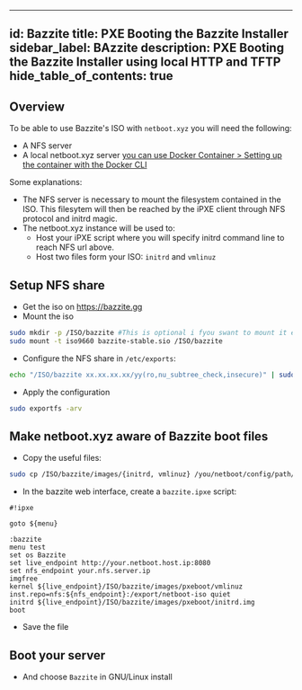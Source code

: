 
---
id: Bazzite
title: PXE Booting the Bazzite Installer
sidebar_label: BAzzite 
description: PXE Booting the Bazzite Installer using local HTTP and TFTP 
hide_table_of_contents: true
---

## Overview

To be able to use Bazzite's ISO with `netboot.xyz` you will need the following:
- A NFS server
- A local netboot.xyz server [you can use  Docker Container > Setting up the container with the Docker CLI](https://netboot.xyz/docs/docker/usage#starting-up-the-container-with-the-docker-cli)

Some explanations:
- The NFS server is necessary to mount the filesystem contained in the ISO. This filesytem will then be reached by the iPXE client through NFS protocol and initrd magic.
- The netboot.xyz instance will be used to:
  - Host your iPXE script where you will specify initrd command line to reach NFS url above.
  - Host two files form your ISO: `initrd` and `vmlinuz`

## Setup NFS share

- Get the iso on https://bazzite.gg
- Mount the iso
```bash
sudo mkdir -p /ISO/bazzite #This is optional i fyou swant to mount it elsewhere, up to you :p
sudo mount -t iso9660 bazzite-stable.sio /ISO/bazzite
```
- Configure the NFS share in `/etc/exports`:
```bash
echo "/ISO/bazzite xx.xx.xx.xx/yy(ro,nu_subtree_check,insecure)" | sudo tee /etc/exports #replace xx.xx.xx.xx/yy with the subnet you want to authorize
```
- Apply the configuration
```bash
sudo exportfs -arv
```

## Make netboot.xyz aware of Bazzite boot files

- Copy the useful files:
```bash
sudo cp /ISO/bazzite/images/{initrd, vmlinuz} /you/netboot/config/path/
```
- In the bazzite web interface, create a `bazzite.ipxe` script:
```
#!ipxe

goto ${menu}

:bazzite
menu test
set os Bazzite
set live_endpoint http://your.netboot.host.ip:8080
set nfs_endpoint your.nfs.server.ip
imgfree
kernel ${live_endpoint}/ISO/bazzite/images/pxeboot/vmlinuz inst.repo=nfs:${nfs_endpoint}:/export/netboot-iso quiet
initrd ${live_endpoint}/ISO/bazzite/images/pxeboot/initrd.img
boot
```
- Save the file

## Boot your server

- And choose `Bazzite` in GNU/Linux install



